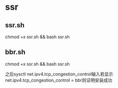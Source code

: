 # ssr
## ssr.sh
chmod +x ssr.sh && bash ssr.sh

## bbr.sh
chmod +x ssr.sh && bash ssr.sh

之后sysctl net.ipv4.tcp_congestion_control输入若显示net.ipv4.tcp_congestion_control = bbr则证明安装成功
